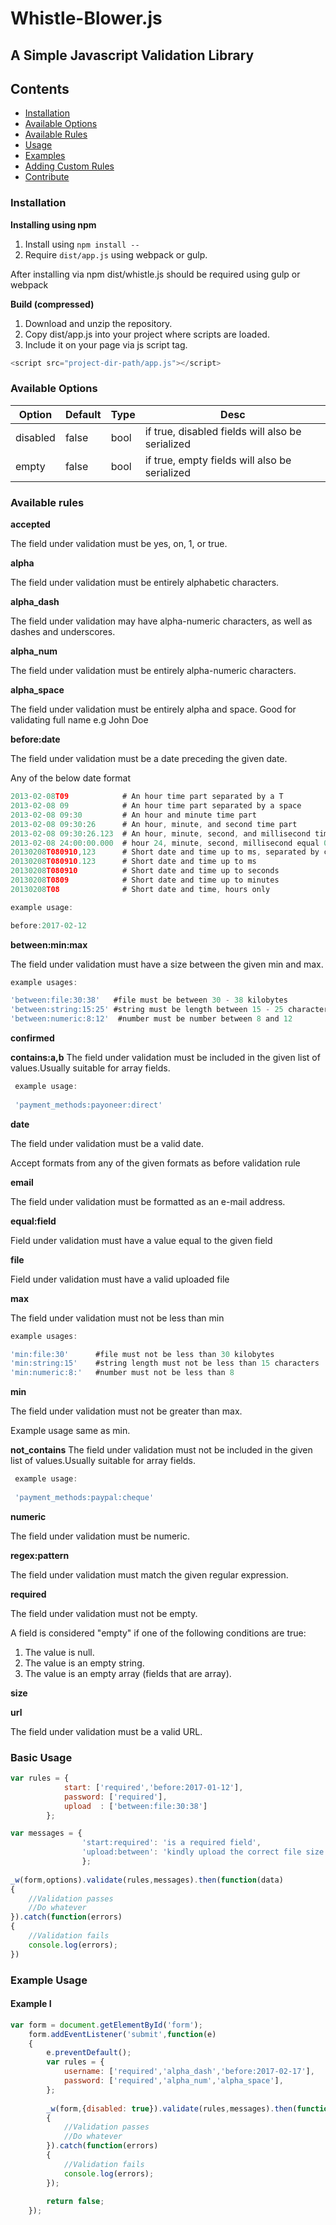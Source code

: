 # Whistle-Blower.js

## A Simple Javascript Validation Library

Contents
--------
* [Installation](#installation)  
* [Available Options](#available-options)  
* [Available Rules](#available-rules)  
* [Usage](#usage)  
* [Examples](#examples)  
* [Adding Custom Rules](#rules)  
* [Contribute](#contribute)  


### Installation

**Installing using npm**  
 1. Install using ```npm install --```  
 2. Require `dist/app.js` using webpack or gulp.

After installing via npm dist/whistle.js should be required using gulp or webpack

**Build (compressed)**    
 1. Download and unzip the repository.  
 2. Copy dist/app.js into your project where scripts are loaded.  
 3. Include it on your page via js script tag. 
 ```javascript 
 <script src="project-dir-path/app.js"></script>
 ``` 

### Available Options

<table>
    <thead>
        <th>Option</th>
        <th>Default</th>
        <th>Type</th>
        <th>Desc</th>
    </thead>
    <tbody>
        <tr>
            <td>disabled</td>
            <td>false</td>
            <td>bool</td>
            <td>if true, disabled fields will also be serialized</td>
        </tr>
        <tr>
            <td>empty</td>
            <td>false</td>
            <td>bool</td>
            <td>if true, empty fields will also be serialized</td>
         </tr>
    </tbody>
</table>

### Available rules

**accepted**  

The field under validation must be yes, on, 1, or true.  

**alpha**  

The field under validation must be entirely alphabetic characters.  

**alpha_dash**  

The field under validation may have alpha-numeric characters, as well as dashes and underscores.

**alpha_num**  

The field under validation must be entirely alpha-numeric characters.


**alpha_space**  

The field under validation must be entirely alpha and space. Good for validating full name e.g John Doe  
 

**before:date**  

The field under validation must be a date preceding the given date.  

Any of the below date format
  
```javascript
2013-02-08T09            # An hour time part separated by a T  
2013-02-08 09            # An hour time part separated by a space  
2013-02-08 09:30         # An hour and minute time part  
2013-02-08 09:30:26      # An hour, minute, and second time part  
2013-02-08 09:30:26.123  # An hour, minute, second, and millisecond time part  
2013-02-08 24:00:00.000  # hour 24, minute, second, millisecond equal 0 means next day at midnight   
20130208T080910,123      # Short date and time up to ms, separated by comma  
20130208T080910.123      # Short date and time up to ms  
20130208T080910          # Short date and time up to seconds  
20130208T0809            # Short date and time up to minutes  
20130208T08              # Short date and time, hours only  

example usage:  

before:2017-02-12  
```

**between:min:max**

The field under validation must have a size between the given min and max. 
 
 ```javascript
 example usages: 
 
 'between:file:30:38'   #file must be between 30 - 38 kilobytes   
 'between:string:15:25' #string must be length between 15 - 25 characters  
 'between:numeric:8:12'  #number must be number between 8 and 12
 ```

**confirmed**


**contains:a,b**
The field under validation must be included in the given list of values.Usually suitable for array fields.  

```javascript
 example usage: 
 
 'payment_methods:payoneer:direct'  
 ```

**date**

The field under validation must be a valid date.  

Accept formats from any of the given formats as before validation rule

**email**

The field under validation must be formatted as an e-mail address.

**equal:field**  

Field under validation must have a value equal to the given field 


**file**  

Field under validation must have a valid uploaded file


**max**

The field under validation must not be less than min 
 
 ```javascript
 example usages: 
 
 'min:file:30'   	#file must not be less than 30 kilobytes   
 'min:string:15' 	#string length must not be less than 15 characters  
 'min:numeric:8:'  	#number must not be less than 8
 ```

**min**

The field under validation must not be greater than max.  

Example usage same as min.  

**not_contains**
The field under validation must not be included in the given list of values.Usually suitable for array fields.  

```javascript
 example usage: 
 
 'payment_methods:paypal:cheque'  
 ```

**numeric**  

The field under validation must be numeric.


**regex:pattern**  

The field under validation must match the given regular expression.


**required**  

The field under validation must not be empty.  

A field is considered "empty" if one of the following conditions are true:  

1. The value is null.  
2. The value is an empty string.  
3. The value is an empty array (fields that are array).

**size**


**url**  

The field under validation must be a valid URL.


### Basic Usage

```javascript
var rules = {  
            start: ['required','before:2017-01-12'],  
            password: ['required'],  
            upload  : ['between:file:30:38']  
        };  

var messages = {
				'start:required': 'is a required field',
				'upload:between': 'kindly upload the correct file size'
                };  
                
_w(form,options).validate(rules,messages).then(function(data)  
{  
	//Validation passes
    //Do whatever
}).catch(function(errors)  
{  
	//Validation fails
    console.log(errors);  
})
```

### Example Usage
 
#### Example I

```javascript
var form = document.getElementById('form');  
    form.addEventListener('submit',function(e)
    {  
        e.preventDefault();  
        var rules = {
            username: ['required','alpha_dash','before:2017-02-17'],
            password: ['required','alpha_num','alpha_space'],
        };  
         
        _w(form,{disabled: true}).validate(rules,messages).then(function(data)  
        {  
        	//Validation passes
            //Do whatever
        }).catch(function(errors)  
        {  
        	//Validation fails
            console.log(errors);  
        });
        
        return false;
    });
```